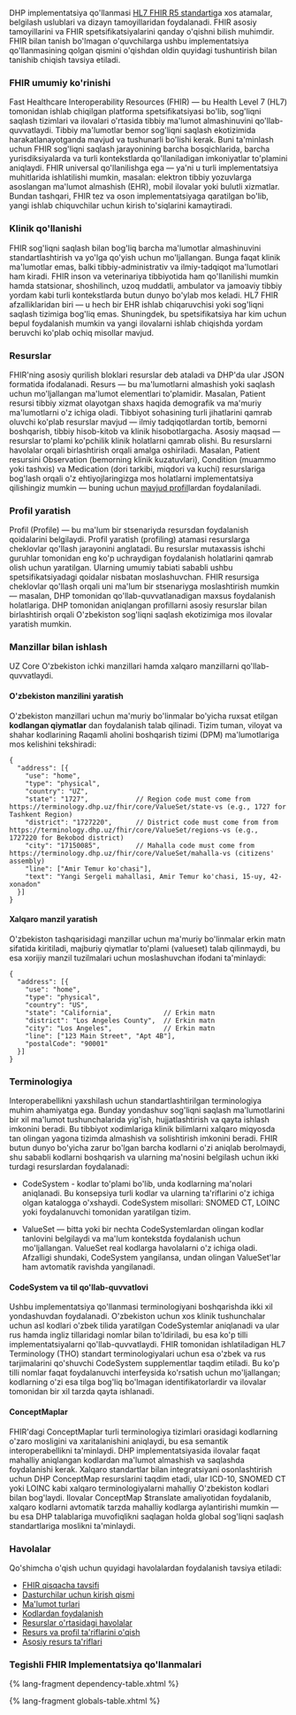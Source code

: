 DHP implementatsiya qo'llanmasi [HL7 FHIR R5 standarti](https://hl7.org/fhir/R5/)ga xos atamalar, belgilash uslublari va dizayn tamoyillaridan foydalanadi. FHIR asosiy tamoyillarini va FHIR spetsifikatsiyalarini qanday o'qishni bilish muhimdir. FHIR bilan tanish bo'lmagan o'quvchilarga ushbu implementatsiya qo'llanmasining qolgan qismini o'qishdan oldin quyidagi tushuntirish bilan tanishib chiqish tavsiya etiladi.

### FHIR umumiy ko'rinishi

Fast Healthcare Interoperability Resources (FHIR) — bu Health Level 7 (HL7) tomonidan ishlab chiqilgan platforma spetsifikatsiyasi bo'lib, sog'liqni saqlash tizimlari va ilovalari o'rtasida tibbiy ma'lumot almashinuvini qo'llab-quvvatlaydi. Tibbiy ma'lumotlar bemor sog'liqni saqlash ekotizimida harakatlanayotganda mavjud va tushunarli bo'lishi kerak. Buni ta'minlash uchun FHIR sog'liqni saqlash jarayonining barcha bosqichlarida, barcha yurisdiksiyalarda va turli kontekstlarda qo'llaniladigan imkoniyatlar to'plamini aniqlaydi. FHIR universal qo'llanilishga ega — ya'ni u turli implementatsiya muhitlarida ishlatilishi mumkin, masalan: elektron tibbiy yozuvlarga asoslangan ma'lumot almashish (EHR), mobil ilovalar yoki bulutli xizmatlar. Bundan tashqari, FHIR tez va oson implementatsiyaga qaratilgan bo'lib, yangi ishlab chiquvchilar uchun kirish to'siqlarini kamaytiradi.

### Klinik qo'llanishi

FHIR sog'liqni saqlash bilan bog'liq barcha ma'lumotlar almashinuvini standartlashtirish va yo'lga qo'yish uchun mo'ljallangan. Bunga faqat klinik ma'lumotlar emas, balki tibbiy-administrativ va ilmiy-tadqiqot ma'lumotlari ham kiradi. FHIR inson va veterinariya tibbiyotida ham qo'llanilishi mumkin hamda statsionar, shoshilinch, uzoq muddatli, ambulator va jamoaviy tibbiy yordam kabi turli kontekstlarda butun dunyo bo'ylab mos keladi. HL7 FHIR afzalliklaridan biri — u hech bir EHR ishlab chiqaruvchisi yoki sog'liqni saqlash tizimiga bog'liq emas. Shuningdek, bu spetsifikatsiya har kim uchun bepul foydalanish mumkin va yangi ilovalarni ishlab chiqishda yordam beruvchi ko'plab ochiq misollar mavjud.

### Resurslar
FHIR'ning asosiy qurilish bloklari resurslar deb ataladi va DHP'da ular JSON formatida ifodalanadi. Resurs — bu ma'lumotlarni almashish yoki saqlash uchun mo'ljallangan ma'lumot elementlari to'plamidir. Masalan, Patient resursi tibbiy xizmat olayotgan shaxs haqida demografik va ma'muriy ma'lumotlarni o'z ichiga oladi. Tibbiyot sohasining turli jihatlarini qamrab oluvchi ko'plab resurslar mavjud — ilmiy tadqiqotlardan tortib, bemorni boshqarish, tibbiy hisob-kitob va klinik hisobotlargacha. Asosiy maqsad — resurslar to'plami ko'pchilik klinik holatlarni qamrab olishi. Bu resurslarni havolalar orqali birlashtirish orqali amalga oshiriladi. Masalan, Patient resursini Observation (bemorning klinik kuzatuvlari), Condition (muammo yoki tashxis) va Medication (dori tarkibi, miqdori va kuchi) resurslariga bog'lash orqali o'z ehtiyojlaringizga mos holatlarni implementatsiya qilishingiz mumkin — buning uchun [mavjud profil](artifacts.html)lardan foydalaniladi.

### Profil yaratish
Profil (Profile) — bu ma'lum bir stsenariyda resursdan foydalanish qoidalarini belgilaydi. Profil yaratish (profiling) atamasi resurslarga cheklovlar qo'llash jarayonini anglatadi. Bu resurslar mutaxassis ishchi guruhlar tomonidan eng ko'p uchraydigan foydalanish holatlarini qamrab olish uchun yaratilgan. Ularning umumiy tabiati sababli ushbu spetsifikatsiyadagi qoidalar nisbatan moslashuvchan. FHIR resursiga cheklovlar qo'llash orqali uni ma'lum bir stsenariyga moslashtirish mumkin — masalan, DHP tomonidan qo'llab-quvvatlanadigan maxsus foydalanish holatlariga. DHP tomonidan aniqlangan profillarni asosiy resurslar bilan birlashtirish orqali O'zbekiston sog'liqni saqlash ekotizimiga mos ilovalar yaratish mumkin.

### Manzillar bilan ishlash

UZ Core O'zbekiston ichki manzillari hamda xalqaro manzillarni qo'llab-quvvatlaydi.

#### O'zbekiston manzilini yaratish

O'zbekiston manzillari uchun ma'muriy bo'linmalar bo'yicha ruxsat etilgan **kodlangan qiymatlar** dan foydalanish talab qilinadi. Tizim tuman, viloyat va shahar kodlarining Raqamli aholini boshqarish tizimi (DPM) ma'lumotlariga mos kelishini tekshiradi:

```jsonc
{
  "address": [{
    "use": "home",
    "type": "physical",
    "country": "UZ",
    "state": "1727",            // Region code must come from https://terminology.dhp.uz/fhir/core/ValueSet/state-vs (e.g., 1727 for Tashkent Region)
    "district": "1727220",      // District code must come from from https://terminology.dhp.uz/fhir/core/ValueSet/regions-vs (e.g., 1727220 for Bekobod district)
    "city": "17150085",         // Mahalla code must come from https://terminology.dhp.uz/fhir/core/ValueSet/mahalla-vs (citizens' assembly)
    "line": ["Amir Temur ko'chasi"],
    "text": "Yangi Sergeli mahallasi, Amir Temur ko'chasi, 15-uy, 42-xonadon"
  }]
}
```

#### Xalqaro manzil yaratish

O'zbekiston tashqarisidagi manzillar uchun ma'muriy bo'linmalar erkin matn sifatida kiritiladi, majburiy qiymatlar to'plami (valueset) talab qilinmaydi, bu esa xorijiy manzil tuzilmalari uchun moslashuvchan ifodani ta'minlaydi:

```jsonc
{
  "address": [{
    "use": "home",
    "type": "physical",
    "country": "US",
    "state": "California",             // Erkin matn
    "district": "Los Angeles County",  // Erkin matn
    "city": "Los Angeles",             // Erkin matn
    "line": ["123 Main Street", "Apt 4B"],
    "postalCode": "90001"
  }]
}
```

### Terminologiya

Interoperabellikni yaxshilash uchun standartlashtirilgan terminologiya muhim ahamiyatga ega. Bunday yondashuv sog'liqni saqlash ma'lumotlarini bir xil ma'lumot tushunchalarida yig'ish, hujjatlashtirish va qayta ishlash imkonini beradi. Bu tibbiyot xodimlariga klinik bilimlarni xalqaro miqyosda tan olingan yagona tizimda almashish va solishtirish imkonini beradi. FHIR butun dunyo bo'yicha zarur bo'lgan barcha kodlarni o'zi aniqlab berolmaydi, shu sababli kodlarni boshqarish va ularning ma'nosini belgilash uchun ikki turdagi resurslardan foydalanadi:

* CodeSystem - kodlar to'plami bo'lib, unda kodlarning ma'nolari aniqlanadi. Bu konsepsiya turli kodlar va ularning ta'riflarini o'z ichiga olgan katalogga o'xshaydi. CodeSystem misollari: SNOMED CT, LOINC yoki foydalanuvchi tomonidan yaratilgan tizim.

* ValueSet — bitta yoki bir nechta CodeSystemlardan olingan kodlar tanlovini belgilaydi va ma'lum kontekstda foydalanish uchun mo'ljallangan. ValueSet real kodlarga havolalarni o'z ichiga oladi. Afzalligi shundaki, CodeSystem yangilansa, undan olingan ValueSet'lar ham avtomatik ravishda yangilanadi.

#### CodeSystem va til qo'llab-quvvatlovi

Ushbu implementatsiya qo'llanmasi terminologiyani boshqarishda ikki xil yondashuvdan foydalanadi.
O'zbekiston uchun xos klinik tushunchalar uchun asl kodlari o'zbek tilida yaratilgan CodeSystemlar aniqlanadi va ular rus hamda ingliz tillaridagi nomlar bilan to'ldiriladi, bu esa ko'p tilli implementatsiyalarni qo'llab-quvvatlaydi. FHIR tomonidan ishlatiladigan HL7 Terminology (THO) standart terminologiyalari uchun esa o'zbek va rus tarjimalarini qo'shuvchi CodeSystem supplementlar taqdim etiladi.
Bu ko'p tilli nomlar faqat foydalanuvchi interfeysida ko'rsatish uchun mo'ljallangan; kodlarning o'zi esa tilga bog'liq bo'lmagan identifikatorlardir va ilovalar tomonidan bir xil tarzda qayta ishlanadi.

#### ConceptMaplar

FHIR'dagi ConceptMaplar turli terminologiya tizimlari orasidagi kodlarning o'zaro mosligini va xaritalanishini aniqlaydi, bu esa semantik interoperabellikni ta'minlaydi.
DHP implementatsiyasida ilovalar faqat mahalliy aniqlangan kodlardan ma'lumot almashish va saqlashda foydalanishi kerak. Xalqaro standartlar bilan integratsiyani osonlashtirish uchun DHP ConceptMap resurslarini taqdim etadi, ular ICD-10, SNOMED CT yoki LOINC kabi xalqaro terminologiyalarni mahalliy O'zbekiston kodlari bilan bog'laydi.
Ilovalar ConceptMap $translate amaliyotidan foydalanib, xalqaro kodlarni avtomatik tarzda mahalliy kodlarga aylantirishi mumkin — bu esa DHP talablariga muvofiqlikni saqlagan holda global sog'liqni saqlash standartlariga moslikni ta'minlaydi.

### Havolalar

Qo'shimcha o'qish uchun quyidagi havolalardan foydalanish tavsiya etiladi:

* [FHIR qisqacha tavsifi](http://hl7.org/fhir/r5/summary.html)
* [Dasturchilar uchun kirish qismi](http://hl7.org/fhir/r5/overview-dev.html)
* [Ma'lumot turlari](http://hl7.org/fhir/r5/datatypes.html)
* [Kodlardan foydalanish](http://hl7.org/fhir/r5/terminologies.html)
* [Resurslar o'rtasidagi havolalar](http://hl7.org/fhir/r5/references.html)
* [Resurs va profil ta'riflarini o'qish](http://hl7.org/fhir/r5/formats.html#table)
* [Asosiy resurs ta'riflari](http://hl7.org/fhir/r5/resource.html)

### Tegishli FHIR Implementatsiya qo'llanmalari

{% lang-fragment dependency-table.xhtml %}

{% lang-fragment globals-table.xhtml %}

